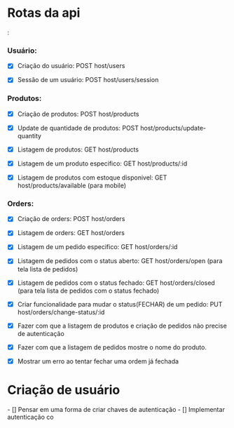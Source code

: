 <h1>Rotas da api</h1>:

<h3>Usuário:</h3>

- [x] Criação do usuário: POST host/users

- [x] Sessão de um usuário: POST host/users/session

<h3>Produtos:</h3>

- [x] Criação de produtos: POST host/products

- [x] Update de quantidade de produtos: POST host/products/update-quantity

- [x] Listagem de produtos: GET host/products

- [x] Listagem de um produto especifico: GET host/products/:id

- [x] Listagem de produtos com estoque disponivel: GET host/products/available (para mobile)

<h3>Orders:</h3>

- [x] Criação de orders: POST host/orders

- [x] Listagem de orders: GET host/orders

- [x] Listagem de um pedido especifico: GET host/orders/:id

- [x] Listagem de pedidos com o status aberto: GET host/orders/open (para tela lista de pedidos)

- [x] Listagem de pedidos com o status fechado: GET host/orders/closed (para tela lista de pedidos com o status fechado)

- [x] Criar funcionalidade para mudar o status(FECHAR) de um pedido: PUT host/orders/change-status/:id

- [x] Fazer com que a listagem de produtos e criação de pedidos não precise de autenticação

- [x] Fazer com que a listagem de pedidos mostre o nome do produto.

- [x] Mostrar um erro ao tentar fechar uma ordem já fechada

<h1>Criação de usuário</h1>
- [] Pensar em uma forma de criar chaves de autenticação
- [] Implementar autenticação co
